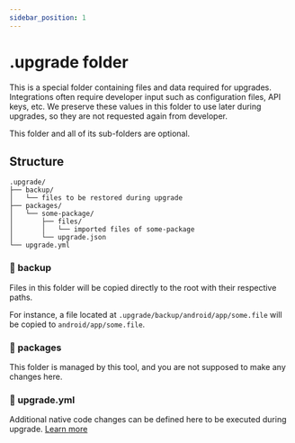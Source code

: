 ```yaml
---
sidebar_position: 1
---
```

# .upgrade folder

This is a special folder containing files and data required for upgrades. Integrations often require developer input such as configuration files, API keys, etc. We preserve these values in this folder to use later during upgrades, so they are not requested again from developer.

This folder and all of its sub-folders are optional.

## Structure

```
.upgrade/
├── backup/ 
│   └── files to be restored during upgrade
├── packages/
│   └── some-package/
│       ├── files/
│       │   └── imported files of some-package
│       └── upgrade.json
└── upgrade.yml
```

### 📁 backup

Files in this folder will be copied directly to the root with their respective paths.

For instance, a file located at `.upgrade/backup/android/app/some.file` will be copied to `android/app/some.file`.

### 📁 packages

This folder is managed by this tool, and you are not supposed to make any changes here.

### 📄 upgrade.yml

Additional native code changes can be defined here to be executed during upgrade. [Learn more](configuration)
